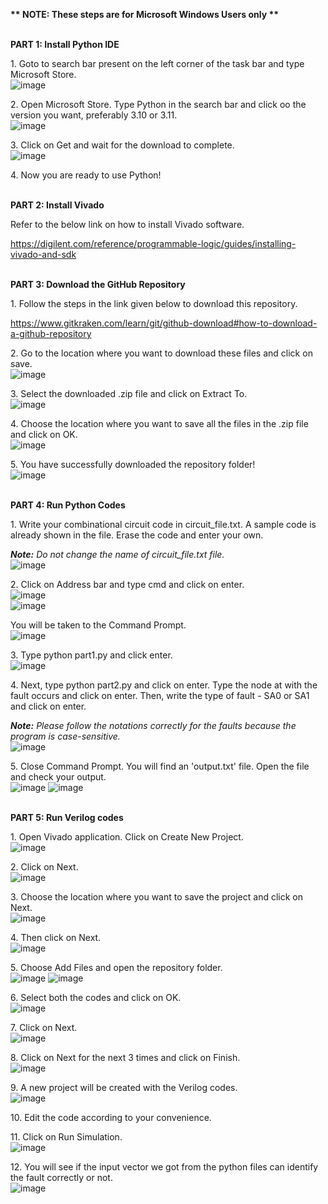 ﻿**\*\* NOTE: These steps are for Microsoft Windows Users only \*\***

<br />**PART 1: Install Python IDE** 

1\. Goto to search bar present on the left corner of the task bar and type Microsoft Store.
<br />![image](https://github.com/sree-lekha-7/GGH/assets/138370659/a4afadc9-c68c-4459-a523-f7c3ded1027f)

2\. Open Microsoft Store. Type Python in the search bar and click oo the version you want, preferably 3.10 or 3.11.
<br />![image](https://github.com/sree-lekha-7/GGH/assets/138370659/a8e8069c-dd52-497a-953b-cdd183cadef9)

3\. Click on Get and wait for the download to complete.
<br />![image](https://github.com/sree-lekha-7/GGH/assets/138370659/de3b0d1e-7fdf-4fd3-a99e-2a44693e8f63)

4\. Now you are ready to use Python!

<br />**PART 2: Install Vivado** 

Refer to the below link on how to install Vivado software.

<https://digilent.com/reference/programmable-logic/guides/installing-vivado-and-sdk> 

<br />**PART 3: Download the GitHub Repository**

1\. Follow the steps in the link given below to download this repository.

<https://www.gitkraken.com/learn/git/github-download#how-to-download-a-github-repository> 

2\. Go to the location where you want to download these files and click on save.
<br />![image](https://github.com/sree-lekha-7/GGH/assets/138370659/649506bf-16c3-42ea-aea1-a3897da82626)

3\. Select the downloaded .zip file and click on Extract To.
<br />![image](https://github.com/sree-lekha-7/GGH/assets/138370659/2008491f-81c3-4711-b9ae-3cd514aac2e1)

4\. Choose the location where you want to save all the files in the .zip file and click on OK.
<br />![image](https://github.com/sree-lekha-7/GGH/assets/138370659/e231ca0f-abf2-451f-961b-460b80458f84)

5\. You have successfully downloaded the repository folder!
<br />![image](https://github.com/sree-lekha-7/GGH/assets/138370659/c205e033-f7c7-4276-afff-bff48c2eb788)

<br />**PART 4: Run Python Codes**

1\. Write your combinational circuit code in circuit\_file.txt. A sample code is already shown in the file. Erase the code and enter your own.

***Note:** Do not change the name of circuit\_file.txt file.*
<br />![image](https://github.com/sree-lekha-7/GGH/assets/138370659/2bd33536-dee5-4490-8dbd-3f1cb4c6df17)

2\. Click on Address bar and type cmd and click on enter.
<br />![image](https://github.com/sree-lekha-7/GGH/assets/138370659/352ce511-1d13-4f6f-a52f-f485b9caf867)
<br />![image](https://github.com/sree-lekha-7/GGH/assets/138370659/9237571c-3252-495d-a150-158ac1951cb2)

You will be taken to the Command Prompt.
<br />![image](https://github.com/sree-lekha-7/GGH/assets/138370659/0b534be3-0bc4-4379-a2d3-1cdd453ac92f)

3\. Type python part1.py and click enter.
<br />![image](https://github.com/sree-lekha-7/GGH/assets/138370659/d6395ffc-5047-4e5a-a740-54470e5aea6a)

4\. Next, type python part2.py and click on enter. Type the node at with the fault occurs and click on enter. Then, write the type of fault - SA0 or SA1 and click on enter.

***Note:** Please follow the notations correctly for the faults because the program is case-sensitive.*
<br />![image](https://github.com/sree-lekha-7/GGH/assets/138370659/c2528146-42d4-4186-8c6e-fe9103093958)

5\. Close Command Prompt. You will find an 'output.txt' file. Open the file and check your output.
<br />![image](https://github.com/sree-lekha-7/GGH/assets/138370659/ca0c1030-8f95-4f59-8b49-57520504e357)
![image](https://github.com/sree-lekha-7/GGH/assets/138370659/eed705b1-0e1d-4ac5-973e-7c40f4c8a4fb)

<br />**PART 5: Run Verilog codes**

1\. Open Vivado application. Click on Create New Project.
<br />![image](https://github.com/sree-lekha-7/GGH/assets/138370659/24c6ad92-61aa-4be7-b164-0a0bb9cfc111)

2\. Click on Next.
<br />![image](https://github.com/sree-lekha-7/GGH/assets/138370659/214b9055-449e-4227-81ec-e351c2fcebda)

3\. Choose the location where you want to save the project and click on Next.
<br />![image](https://github.com/sree-lekha-7/GGH/assets/138370659/bb2e528f-61a6-4c35-aa85-68591dbc03db)

4\. Then click on Next.
<br />![image](https://github.com/sree-lekha-7/GGH/assets/138370659/c0ac37a4-7055-43d4-b26f-c4fbd71129ce)

5\. Choose Add Files and open the repository folder.
<br />![image](https://github.com/sree-lekha-7/GGH/assets/138370659/69eeb034-9da3-4abe-b11b-babc999fbd48)
![image](https://github.com/sree-lekha-7/GGH/assets/138370659/46ae7c26-b904-4fc6-89fa-a61b5d69afdf)

6\. Select both the codes and click on OK.
<br />![image](https://github.com/sree-lekha-7/GGH/assets/138370659/2e543baf-3121-4a04-b15e-3271ab8b1433)

7\. Click on Next.
<br />![image](https://github.com/sree-lekha-7/GGH/assets/138370659/ea0ce870-e090-4d07-b839-48f0fe4f55b8)

8\. Click on Next for the next 3 times and click on Finish.
<br />![image](https://github.com/sree-lekha-7/GGH/assets/138370659/63862f7b-c85b-4dfb-b1e6-4635ff99f260)

9\. A new project will be created with the Verilog codes.
<br />![image](https://github.com/sree-lekha-7/GGH/assets/138370659/486e4332-57e7-46f8-accf-3acac583d680)

10\. Edit the code according to your convenience.

11\. Click on Run Simulation.
<br />![image](https://github.com/sree-lekha-7/GGH/assets/138370659/d78fa34d-7c32-49ba-a408-90e9e121770b)

12\. You will see if the input vector we got from the python files can identify the fault correctly or not.
<br />![image](https://github.com/sree-lekha-7/GGH/assets/138370659/3bba1216-f4c9-4889-ae11-331b3138b734)
